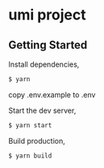 # umi project

## Getting Started

Install dependencies,

```bash
$ yarn
```

copy .env.example to .env

Start the dev server,

```bash
$ yarn start
```

Build production,

```bash
$ yarn build
```
